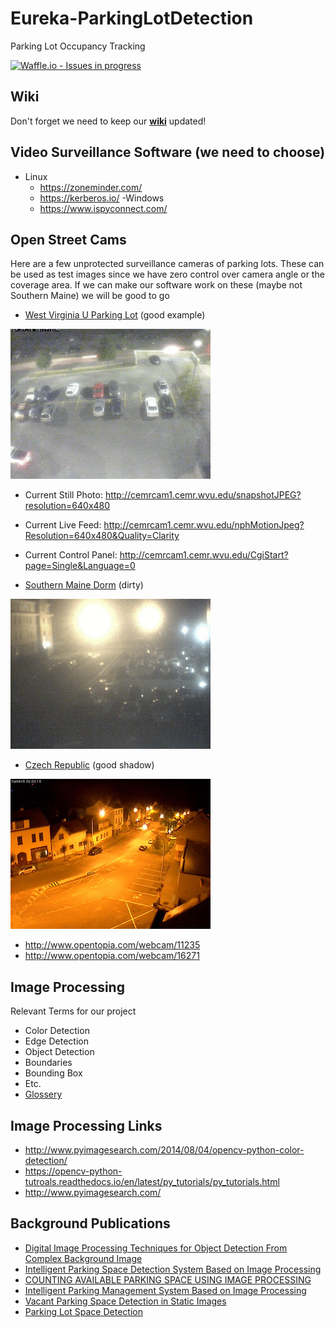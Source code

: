 Eureka-ParkingLotDetection
==========================

Parking Lot Occupancy Tracking

[![Waffle.io - Issues in progress](https://badge.waffle.io/rugbyprof/Parking-Lot-Occupancy-Tracking.png?label=in%20progress&title=In%20Progress)](http://waffle.io/rugbyprof/Parking-Lot-Occupancy-Tracking)

## Wiki

Don't forget we need to keep our **[wiki](../../wiki)** updated!

## Video Surveillance Software (we need to choose)
- Linux
  - https://zoneminder.com/
  - https://kerberos.io/
-Windows 
  - https://www.ispyconnect.com/
  

## Open Street Cams

Here are a few unprotected surveillance cameras of parking lots. These can be used as test images since we have zero control
over camera angle or the coverage area. If we can make our software work on these (maybe not Southern Maine) we will be good
to go

- [West Virginia U Parking Lot](http://www.opentopia.com/webcam/11480) (good example)

![](./images/west_virginia/animation.gif)

- Current Still Photo: http://cemrcam1.cemr.wvu.edu/snapshotJPEG?resolution=640x480
- Current Live Feed: http://cemrcam1.cemr.wvu.edu/nphMotionJpeg?Resolution=640x480&Quality=Clarity
- Current Control Panel:  http://cemrcam1.cemr.wvu.edu/CgiStart?page=Single&Language=0

- [Southern Maine Dorm](http://www.opentopia.com/webcam/16165) (dirty)

![](./images/southern_maine/animation.gif)

- [Czech Republic](http://www.opentopia.com/webcam/16031) (good shadow)

![](./images/czech_republic/animation.gif)

- http://www.opentopia.com/webcam/11235
- http://www.opentopia.com/webcam/16271

## Image Processing

Relevant Terms for our project

  - Color Detection
  - Edge Detection
  - Object Detection
  - Boundaries
  - Bounding Box
  - Etc.
  - [Glossery](http://usabilityetc.com/articles/image-processing-glossary/)
  

## Image Processing Links

- http://www.pyimagesearch.com/2014/08/04/opencv-python-color-detection/
- https://opencv-python-tutroals.readthedocs.io/en/latest/py_tutorials/py_tutorials.html
- http://www.pyimagesearch.com/
    

## Background Publications
  - [Digital Image Processing Techniques for Object Detection From Complex Background Image](./papers/digital_image_processing_object_detection.pdf)
  - [Intelligent Parking Space Detection System Based on Image Processing](./papers/intelligent_system.pdf)
  - [COUNTING AVAILABLE PARKING SPACE USING IMAGE PROCESSING](./papers/counting_available.pdf)
  - [Intelligent Parking Management System Based on Image Processing](./papers/intelligent_management_system.pdf)
  - [Vacant Parking Space Detection in Static Images](./papers/vacant_parking_space_detection.pdf)
  - [Parking Lot Space Detection](./papers/parking_lot_space_detection.pdf)
